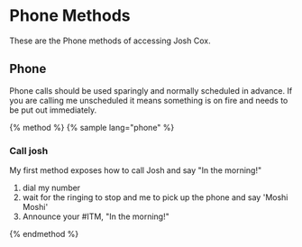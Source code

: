 # Phone Methods

These are the Phone methods of accessing Josh Cox.

## Phone

Phone calls should be used sparingly and normally scheduled in advance.
If you are calling me unscheduled it means something is on fire and
needs to be put out immediately.

{% method %}
{% sample lang="phone" %}

### Call josh

My first method exposes how to call Josh and say "In the morning!"

1. dial my number
1. wait for the ringing to stop and me to pick up the phone and say
   'Moshi Moshi'
1. Announce your #ITM, "In the morning!"

{% endmethod %}
